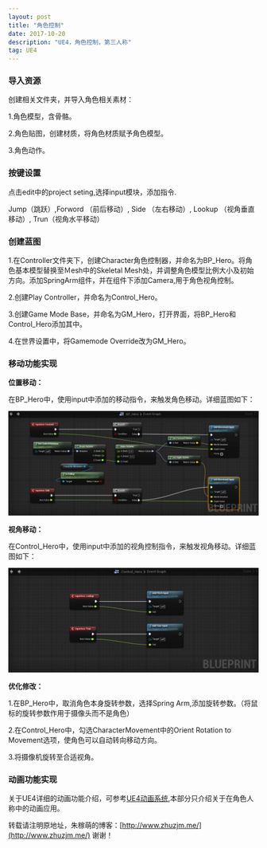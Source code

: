 ```yaml
---
layout: post
title: "角色控制"
date: 2017-10-20
description: "UE4，角色控制，第三人称"
tag: UE4
---       
```

### 导入资源        

创建相关文件夹，并导入角色相关素材：

1.角色模型，含骨骼。

2.角色贴图，创建材质，将角色材质赋予角色模型。

3.角色动作。

### 按键设置

点击edit中的project seting,选择input模块，添加指令.

Jump（跳跃）,Forword （前后移动）, Side （左右移动）, Lookup （视角垂直移动）, Trun（视角水平移动）
### 创建蓝图
1.在Controller文件夹下，创建Character角色控制器，并命名为BP_Hero。将角色基本模型替换至Ｍesh中的Skeletal Mesh处，并调整角色模型比例大小及初始方向。添加SpringArm组件，并在组件下添加Camera,用于角色视角控制。

2.创建Play Controller，并命名为Control_Hero。

3.创建Game Mode Base，并命名为GM_Hero，打开界面，将BP_Hero和Control_Hero添加其中。

4.在世界设置中，将Gamemode Override改为GM_Hero。

### 移动功能实现

**位置移动：**

在BP_Hero中，使用input中添加的移动指令，来触发角色移动。详细蓝图如下：

![](/images/Pic/10.20/10.20_1.jpg)

**视角移动：**

在Control_Hero中，使用input中添加的视角控制指令，来触发视角移动。详细蓝图如下：

![](/images/Pic/10.20/10.20_2.jpg)

**优化修改：**

1.在BP_Hero中，取消角色本身旋转参数，选择Spring Arm,添加旋转参数。（将鼠标的旋转参数作用于摄像头而不是角色）

2.在Control_Hero中，勾选CharacterMovement中的Orient Rotation to Movement选项，使角色可以自动转向移动方向。

3.将摄像机旋转至合适视角。

### 动画功能实现

关于UE4详细的动画功能介绍，可参考[UE4动画系统](http://www.zhuzjm.me/2017/10/UE4%E5%8A%A8%E7%94%BB%E5%8A%9F%E8%83%BD%E8%AF%A6%E8%A7%A3//),本部分只介绍关于在角色人称中的动画应用。





转载请注明原地址，朱稼萌的博客：[http://www.zhuzjm.me/](http://www.zhuzjm.me/) 谢谢！

